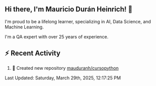 ## Hi there, I'm Mauricio Durán Heinrich! 👋

I'm proud to be a lifelong learner, specializing in AI, Data Science, and Machine Learning.

I'm a QA expert with over 25 years of experience.

## :zap: Recent Activity
<!--RECENT_ACTIVITY:start-->
1. 📔 Created new repository [mauduranh/cursopython](https://github.com/mauduranh/cursopython)<br>
<!--RECENT_ACTIVITY:end-->

<!--RECENT_ACTIVITY:last_update-->
Last Updated: Saturday, March 29th, 2025, 12:17:25 PM
<!--RECENT_ACTIVITY:last_update_end-->
